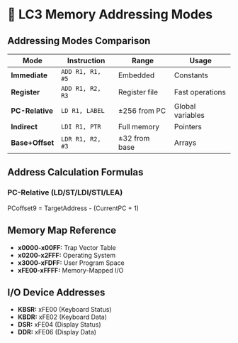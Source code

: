 # 🧠 LC3 Memory Addressing Modes

## Addressing Modes Comparison

| Mode | Instruction | Range | Usage |
|------|-------------|-------|--------|
| **Immediate** | `ADD R1, R1, #5` | Embedded | Constants |
| **Register** | `ADD R1, R2, R3` | Register file | Fast operations |
| **PC-Relative** | `LD R1, LABEL` | ±256 from PC | Global variables |
| **Indirect** | `LDI R1, PTR` | Full memory | Pointers |
| **Base+Offset** | `LDR R1, R2, #3` | ±32 from base | Arrays |

## Address Calculation Formulas

### PC-Relative (LD/ST/LDI/STI/LEA)


PCoffset9 = TargetAddress - (CurrentPC + 1)


## Memory Map Reference
- **x0000-x00FF:** Trap Vector Table
- **x0200-x2FFF:** Operating System
- **x3000-xFDFF:** User Program Space
- **xFE00-xFFFF:** Memory-Mapped I/O

## I/O Device Addresses
- **KBSR:** xFE00 (Keyboard Status)
- **KBDR:** xFE02 (Keyboard Data)  
- **DSR:** xFE04 (Display Status)
- **DDR:** xFE06 (Display Data)
